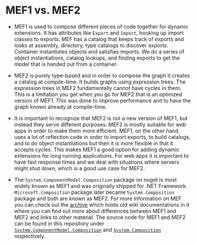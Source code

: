 # MEF1 vs. MEF2

* MEF1 is used to compose different pieces of code together for dynamic extensions. It has attributes like `Export` and `Import`, hooking up import classes to exports. MEF has a catalog that keeps track of exports and looks at assembly, directory, type catalogs to discover exports. Container instantiates objects and satisfies imports. We do a series of object instantiations, catalog lookups, and finding exports to get the model that is handed out from a container. 

* MEF2 is purely type-based and in order to compose the graph it creates a catalog at compile-time. It builds graphs using expression trees. The expression trees in MEF2 fundamentally cannot have cycles in them. This is a limitation you get when you go for MEF2 that is an optimzed version of MEF1. This was done to improve performance and to have the graph known already at compile-time.

* It is important to recognize that MEF2 is not a new version of MEF1, but instead they serve different purposes. MEF2 is mostly suitable for web apps in order to make them more efficient. MEF1, on the other hand, uses a lot of reflection code in order to import exports, to build catalogs, and to do object instantiations but then it is more flexible in that it accepts cycles. This makes MEF1 a good option for adding dynamic extensions for long running applications. For web apps it is important to have fast response times and we deal with situations where servers might shut down, which is a good use case for MEF2.

* The `System.ComponentModel.Composition` package on nuget is most widely known as MEF1 and was originally shipped for .NET Framework. `Microsoft.Composition` package later became `System.Composition` package and both are known as MEF2. For more information on MEF you can check out the [archive](https://github.com/microsoftarchive/mef) which holds old wiki documentations in it where you can find out more about differences between MEF1 and MEF2 and links to other material. The source code for MEF1 and MEF2 can be found in this repository under [`System.ComponentModel.Composition`](https://github.com/dotnet/corefx/tree/master/src/System.ComponentModel.Composition) and [`System.Composition`](https://github.com/dotnet/corefx/tree/master/src/System.Composition) respectively.
